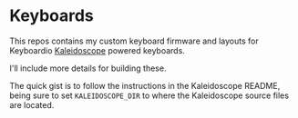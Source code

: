 # Keyboards

This repos contains my custom keyboard firmware and layouts for Keyboardio [Kaleidoscope](https://github.com/keyboardio/Kaleidoscope) powered keyboards.

I'll include more details for building these.

The quick gist is to follow the instructions in the Kaleidoscope README, being sure to set `KALEIDOSCOPE_DIR` to where the Kaleidoscope source files are located.
